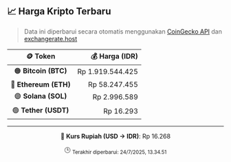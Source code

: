 

<!-- HARGA_KRIPTO -->
## 📈 Harga Kripto Terbaru

> Data ini diperbarui secara otomatis menggunakan [CoinGecko API](https://www.coingecko.com/) dan [exchangerate.host](https://exchangerate.host/)

<div align="center">

| 🪙 Token | 💰 Harga (IDR) |
|:------:|---------------:|
| 🟠 **Bitcoin (BTC)**   | Rp 1.919.544.425 |
| 🔵 **Ethereum (ETH)**  | Rp 58.247.455 |
| 🟣 **Solana (SOL)**    | Rp 2.996.589 |
| 🟢 **Tether (USDT)**   | Rp 16.293 |

---

💱 **Kurs Rupiah (USD → IDR)**: Rp 16.268

🕒 <sub>Terakhir diperbarui: 24/7/2025, 13.34.51</sub>

</div>
<!-- /HARGA_KRIPTO -->
